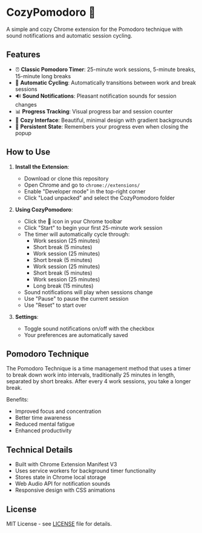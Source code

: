 # CozyPomodoro 🍅

A simple and cozy Chrome extension for the Pomodoro technique with sound notifications and automatic session cycling.

## Features

- ⏰ **Classic Pomodoro Timer**: 25-minute work sessions, 5-minute breaks, 15-minute long breaks
- 🔄 **Automatic Cycling**: Automatically transitions between work and break sessions
- 🔊 **Sound Notifications**: Pleasant notification sounds for session changes
- 📊 **Progress Tracking**: Visual progress bar and session counter
- 🎨 **Cozy Interface**: Beautiful, minimal design with gradient backgrounds
- 💾 **Persistent State**: Remembers your progress even when closing the popup

## How to Use

1. **Install the Extension**:
   - Download or clone this repository
   - Open Chrome and go to `chrome://extensions/`
   - Enable "Developer mode" in the top-right corner
   - Click "Load unpacked" and select the CozyPomodoro folder

2. **Using CozyPomodoro**:
   - Click the 🍅 icon in your Chrome toolbar
   - Click "Start" to begin your first 25-minute work session
   - The timer will automatically cycle through:
     - Work session (25 minutes)
     - Short break (5 minutes)
     - Work session (25 minutes)
     - Short break (5 minutes)
     - Work session (25 minutes)
     - Short break (5 minutes)
     - Work session (25 minutes)
     - Long break (15 minutes)
   - Sound notifications will play when sessions change
   - Use "Pause" to pause the current session
   - Use "Reset" to start over

3. **Settings**:
   - Toggle sound notifications on/off with the checkbox
   - Your preferences are automatically saved

## Pomodoro Technique

The Pomodoro Technique is a time management method that uses a timer to break down work into intervals, traditionally 25 minutes in length, separated by short breaks. After every 4 work sessions, you take a longer break.

Benefits:
- Improved focus and concentration
- Better time awareness
- Reduced mental fatigue
- Enhanced productivity

## Technical Details

- Built with Chrome Extension Manifest V3
- Uses service workers for background timer functionality
- Stores state in Chrome local storage
- Web Audio API for notification sounds
- Responsive design with CSS animations

## License

MIT License - see [LICENSE](LICENSE) file for details.